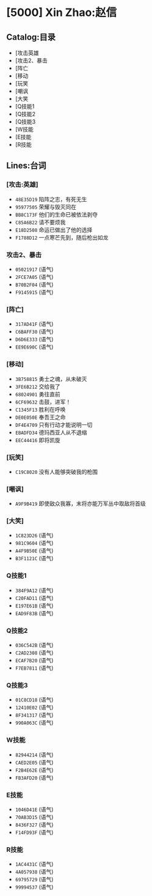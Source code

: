 # [5000] Xin Zhao:赵信

## Catalog:目录
* [攻击英雄
* [攻击2、暴击
* [阵亡
* [移动
* [玩笑
* [嘲讽
* [大笑
* [Q技能1
* [Q技能2
* [Q技能3
* [W技能
* [E技能
* [R技能

## Lines:台词
### **[攻击:英雄]**
- `48E35D19` 陷阵之志，有死无生
- `95977505` 荣耀与毁灭同在
- `BB8C173F` 他们的生命已被依法剥夺
- `C85A6B22` 请不要烦我
- `E18D2508` 命运已做出了他的选择
- `F1788D12` 一点寒芒先到，随后枪出如龙

### **攻击2、暴击**
- `05021917` (语气)
- `2FCE7A05` (语气)
- `B70B2F04` (语气)
- `F9145915` (语气)

### **[阵亡]**
- `317AD41F` (语气)
- `C6BAFF30` (语气)
- `D6D6E333` (语气)
- `EE9E690C` (语气)

### **[移动]**
- `3B758815` 勇士之魂，从未破灭
- `3FE6B212` 交给我了
- `68024901` 勇往直前
- `6CF69632` 击鼓，进军！
- `C1345F13` 胜利在呼唤
- `DE0E050E` 奉吾王之命
- `DF4E4709` 只有行动才能说明一切
- `EBADFD34` 德玛西亚人从不退缩
- `EEC44416` 即将凯旋

### **[玩笑]**
- `C19C8020` 没有人能够突破我的枪围

### **[嘲讽]**
- `A9F9B419` 即使敌众我寡，末将亦能万军丛中取敌将首级

### **[大笑]**
- `1C823D26` (语气)
- `981C9604` (语气)
- `A4F9B50E` (语气)
- `B3F1121C` (语气)

### **Q技能1**
- `384F9A12` (语气)
- `C20FAD11` (语气)
- `E197E61B` (语气)
- `EAD9F83B` (语气)

### **Q技能2**
- `036C542B` (语气)
- `C2AD2308` (语气)
- `ECAF7B20` (语气)
- `F7EB7811` (语气)

### **Q技能3**
- `01C8CD18` (语气)
- `12410E02` (语气)
- `8F341317` (语气)
- `990A063C` (语气)

### **W技能**
- `82944214` (语气)
- `CAED2E05` (语气)
- `F2B4E62E` (语气)
- `FB3AFD20` (语气)

### **E技能**
- `1046D41E` (语气)
- `70AB3D15` (语气)
- `8436F327` (语气)
- `F14FD93F` (语气)

### **R技能**
- `1AC4431C` (语气)
- `4A057938` (语气)
- `69795729` (语气)
- `99994537` (语气)